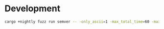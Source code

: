 # Development

```sh
cargo +nightly fuzz run semver -- -only_ascii=1 -max_total_time=60 -max_len=30
```